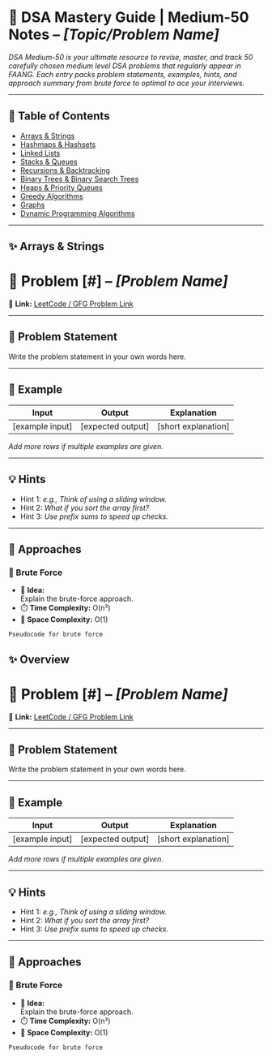 # 📌 DSA Mastery Guide | Medium-50 Notes – _[Topic/Problem Name]_

_DSA Medium-50 is your ultimate resource to revise, master, and track 50 carefully chosen medium level DSA problems that regularly appear in FAANG. Each entry packs problem statements, examples, hints, and approach summary from brute force to optimal to ace your interviews._

---

## 📖 Table of Contents

- [Arrays & Strings](#1-array-string)
- [Hashmaps & Hashsets](#2-hashmaps-hashsets)
- [Linked Lists](#3-linked-lists)
- [Stacks & Queues](#4-stacks-queues)
- [Recursions & Backtracking](#5-recursions-backtracking)
- [Binary Trees & Binary Search Trees](#6-binary-trees-binary-search-trees)
- [Heaps & Priority Queues](#7-heaps-priority-queues)
- [Greedy Algorithms](#8-greedy-algorithms)
- [Graphs](#9-graphs)
- [Dynamic Programming Algorithms](#10-dynamic-programming-algorithms)

---

## ✨ Arrays & Strings

# 📌 Problem [#] – _[Problem Name]_

🔗 **Link:** [LeetCode / GFG Problem Link](https://example.com)

---

## 📜 Problem Statement

Write the problem statement in your own words here.

---

## 📂 Example

| Input           | Output            | Explanation         |
| --------------- | ----------------- | ------------------- |
| [example input] | [expected output] | [short explanation] |

_Add more rows if multiple examples are given._

---

## 💡 Hints

- Hint 1: _e.g., Think of using a sliding window._
- Hint 2: _What if you sort the array first?_
- Hint 3: _Use prefix sums to speed up checks._

---

## 🚀 Approaches

### 🔹 Brute Force

- 📝 **Idea:**  
  Explain the brute-force approach.
- ⏱️ **Time Complexity:** O(n²)
- 💾 **Space Complexity:** O(1)

```text
Pseudocode for brute force
```

## ✨ Overview

# 📌 Problem [#] – _[Problem Name]_

🔗 **Link:** [LeetCode / GFG Problem Link](https://example.com)

---

## 📜 Problem Statement

Write the problem statement in your own words here.

---

## 📂 Example

| Input           | Output            | Explanation         |
| --------------- | ----------------- | ------------------- |
| [example input] | [expected output] | [short explanation] |

_Add more rows if multiple examples are given._

---

## 💡 Hints

- Hint 1: _e.g., Think of using a sliding window._
- Hint 2: _What if you sort the array first?_
- Hint 3: _Use prefix sums to speed up checks._

---

## 🚀 Approaches

### 🔹 Brute Force

- 📝 **Idea:**  
  Explain the brute-force approach.
- ⏱️ **Time Complexity:** O(n²)
- 💾 **Space Complexity:** O(1)

```text
Pseudocode for brute force
```
